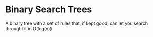 # Binary Search Trees

A binary tree with a set of rules that, if kept good, can let you search throught it in O(log(n))